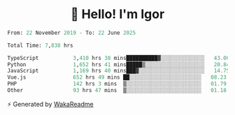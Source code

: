 <h1 align="center">👋 Hello! I'm Igor</h1>

<!--START_SECTION:waka-->

```python
From: 22 November 2019 - To: 22 June 2025

Total Time: 7,838 hrs

TypeScript           3,410 hrs 38 mins██████████▓░░░░░░░░░░░░░░   43.00 %
Python               1,652 hrs 41 mins█████▒░░░░░░░░░░░░░░░░░░░   20.84 %
JavaScript           1,169 hrs 40 mins███▓░░░░░░░░░░░░░░░░░░░░░   14.75 %
Vue.js               652 hrs 49 mins ██░░░░░░░░░░░░░░░░░░░░░░░   08.23 %
PHP                  142 hrs 3 mins  ▒░░░░░░░░░░░░░░░░░░░░░░░░   01.79 %
Other                93 hrs 47 mins  ▒░░░░░░░░░░░░░░░░░░░░░░░░   01.18 %
```

<!--END_SECTION:waka-->

⚡ Generated by [WakaReadme](https://github.com/athul/waka-readme)
